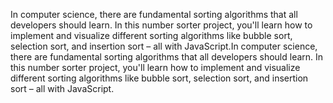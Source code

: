 In computer science, there are fundamental sorting algorithms that all developers should learn. In this number sorter project, you'll learn how to implement and visualize different sorting algorithms like bubble sort, selection sort, and insertion sort – all with JavaScript.In computer science, there are fundamental sorting algorithms that all developers should learn. In this number sorter project, you'll learn how to implement and visualize different sorting algorithms like bubble sort, selection sort, and insertion sort – all with JavaScript.